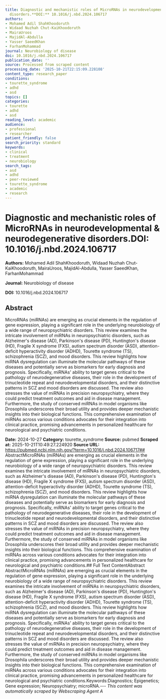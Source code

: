 ```yaml
---
title: Diagnostic and mechanistic roles of MicroRNAs in neurodevelopmental & neurodegenerative
  disorders.**DOI:** 10.1016/j.nbd.2024.106717
authors:
- Mohamed Adil ShahKhoodoruth
- Widaad Nuzhah Chut-KaiKhoodoruth
- MairaUroos
- MajidAl-Abdulla
- Yasser SaeedKhan
- FarhanMohammad
journal: Neurobiology of disease
doi: 10.1016/j.nbd.2024.106717
publication_date: ''
source: Processed from scraped content
processing_date: '2025-10-21T22:15:09.228108'
content_type: research_paper
conditions:
- tourette_syndrome
- adhd
- asd
topics: []
categories:
- tourette
- adhd
- asd
reading_level: academic
audience:
- professional
- researcher
patient_friendly: false
search_priority: standard
keywords:
- clinical
- treatment
- neurobiology
search_tags:
- asd
- adhd
- peer-reviewed
- tourette_syndrome
- academic
- research
---
```


# Diagnostic and mechanistic roles of MicroRNAs in neurodevelopmental & neurodegenerative disorders.**DOI:** 10.1016/j.nbd.2024.106717

**Authors:** Mohamed Adil ShahKhoodoruth, Widaad Nuzhah Chut-KaiKhoodoruth, MairaUroos, MajidAl-Abdulla, Yasser SaeedKhan, FarhanMohammad

**Journal:** Neurobiology of disease

**DOI:** 10.1016/j.nbd.2024.106717

## Abstract

MicroRNAs (miRNAs) are emerging as crucial elements in the regulation of gene expression, playing a significant role in the underlying neurobiology of a wide range of neuropsychiatric disorders. This review examines the intricate involvement of miRNAs in neuropsychiatric disorders, such as Alzheimer's disease (AD), Parkinson's disease (PD), Huntington's disease (HD), Fragile X syndrome (FXS), autism spectrum disorder (ASD), attention-deficit hyperactivity disorder (ADHD), Tourette syndrome (TS), schizophrenia (SCZ), and mood disorders. This review highlights how miRNA dysregulation can illuminate the molecular pathways of these diseases and potentially serve as biomarkers for early diagnosis and prognosis. Specifically, miRNAs' ability to target genes critical to the pathology of neurodegenerative diseases, their role in the development of trinucleotide repeat and neurodevelopmental disorders, and their distinctive patterns in SCZ and mood disorders are discussed. The review also stresses the value of miRNAs in precision neuropsychiatry, where they could predict treatment outcomes and aid in disease management. Furthermore, the study of conserved miRNAs in model organisms like Drosophila underscores their broad utility and provides deeper mechanistic insights into their biological functions. This comprehensive examination of miRNAs across various conditions advocates for their integration into clinical practice, promising advancements in personalized healthcare for neurological and psychiatric conditions.

**Date:** 2024-10-27
**Category:** tourette_syndrome
**Source:** pubmed
**Scraped at:** 2025-10-21T10:49:27.224920
**Source URL:** https://pubmed.ncbi.nlm.nih.gov/?term=10.1016/j.nbd.2024.106717## AbstractMicroRNAs (miRNAs) are emerging as crucial elements in the regulation of gene expression, playing a significant role in the underlying neurobiology of a wide range of neuropsychiatric disorders. This review examines the intricate involvement of miRNAs in neuropsychiatric disorders, such as Alzheimer's disease (AD), Parkinson's disease (PD), Huntington's disease (HD), Fragile X syndrome (FXS), autism spectrum disorder (ASD), attention-deficit hyperactivity disorder (ADHD), Tourette syndrome (TS), schizophrenia (SCZ), and mood disorders. This review highlights how miRNA dysregulation can illuminate the molecular pathways of these diseases and potentially serve as biomarkers for early diagnosis and prognosis. Specifically, miRNAs' ability to target genes critical to the pathology of neurodegenerative diseases, their role in the development of trinucleotide repeat and neurodevelopmental disorders, and their distinctive patterns in SCZ and mood disorders are discussed. The review also stresses the value of miRNAs in precision neuropsychiatry, where they could predict treatment outcomes and aid in disease management. Furthermore, the study of conserved miRNAs in model organisms like Drosophila underscores their broad utility and provides deeper mechanistic insights into their biological functions. This comprehensive examination of miRNAs across various conditions advocates for their integration into clinical practice, promising advancements in personalized healthcare for neurological and psychiatric conditions.## Full Text ContentAbstract AbstractMicroRNAs (miRNAs) are emerging as crucial elements in the regulation of gene expression, playing a significant role in the underlying neurobiology of a wide range of neuropsychiatric disorders. This review examines the intricate involvement of miRNAs in neuropsychiatric disorders, such as Alzheimer's disease (AD), Parkinson's disease (PD), Huntington's disease (HD), Fragile X syndrome (FXS), autism spectrum disorder (ASD), attention-deficit hyperactivity disorder (ADHD), Tourette syndrome (TS), schizophrenia (SCZ), and mood disorders. This review highlights how miRNA dysregulation can illuminate the molecular pathways of these diseases and potentially serve as biomarkers for early diagnosis and prognosis. Specifically, miRNAs' ability to target genes critical to the pathology of neurodegenerative diseases, their role in the development of trinucleotide repeat and neurodevelopmental disorders, and their distinctive patterns in SCZ and mood disorders are discussed. The review also stresses the value of miRNAs in precision neuropsychiatry, where they could predict treatment outcomes and aid in disease management. Furthermore, the study of conserved miRNAs in model organisms like Drosophila underscores their broad utility and provides deeper mechanistic insights into their biological functions. This comprehensive examination of miRNAs across various conditions advocates for their integration into clinical practice, promising advancements in personalized healthcare for neurological and psychiatric conditions.Keywords:Diagnostics; Epigenetics; Gene expression; Neuropsychiatry; microRNA.---
*This content was automatically scraped by Webscraping Agent A*